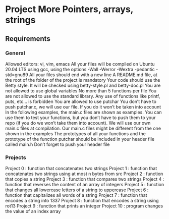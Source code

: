 # Project More Pointers, arrays, strings

## Requirements

### General

Allowed editors: vi, vim, emacs
All your files will be compiled on Ubuntu 20.04 LTS using gcc, using the options -Wall -Werror -Wextra -pedantic -std=gnu89
All your files should end with a new line
A README.md file, at the root of the folder of the project is mandatory
Your code should use the Betty style. It will be checked using betty-style.pl and betty-doc.pl
You are not allowed to use global variables
No more than 5 functions per file
You are not allowed to use the standard library. Any use of functions like printf, puts, etc… is forbidden
You are allowed to use putchar
You don’t have to push putchar.c, we will use our file. If you do it won’t be taken into account
In the following examples, the main.c files are shown as examples. You can use them to test your functions, but you don’t have to push them to your repo (if you do we won’t take them into account). We will use our own main.c files at compilation. Our main.c files might be different from the one shown in the examples
The prototypes of all your functions and the prototype of the function putchar should be included in your header file called main.h
Don’t forget to push your header file

### Projects
Project 0 : function that concatenates two strings
Project 1 : function that concatenates two strings using at most n bytes from src
Project 2 : function that copies a string
Project 3 : function that compares two strings
Project 4 : function that reverses the content of an array of integers
Project 5 : function that changes all lowercase letters of a string to uppercase
Project 6 : function that capitalizes all words of a string
Project 7 : function that encodes a string into 1337
Project 8 : function that encodes a string using rot13
Project 9 : function that prints an integer
Project 10 : program changes the value of an index array
